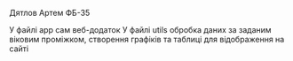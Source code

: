 Дятлов Артем ФБ-35

У файлі app сам веб-додаток
У файлі utils обробка даних за заданим віковим проміжком, створення графіків та таблиці для відображення на сайті
